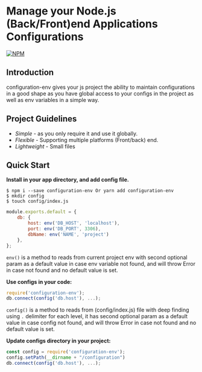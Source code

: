Manage your Node.js (Back/Front)end Applications Configurations
===================================
[![NPM](https://nodei.co/npm/configuration-env.svg?downloads=true&downloadRank=true)](https://www.npmjs.com/package/configuration-env/)&nbsp;&nbsp;

Introduction
------------

configuration-env gives your js project the ability to maintain configurations in a good shape
as you have global access to your configs in the project as well as env variables in a simple way.

Project Guidelines
------------------

* *Simple* - as you only require it and use it globally.
* *Flexible* - Supporting multiple platforms (Front/back) end.
* *Lightweight* - Small files

Quick Start
---------------
**Install in your app directory, and add config file.**

```shell
$ npm i --save configuration-env Or yarn add configuration-env
$ mkdir config
$ touch config/index.js
```
```js
module.exports.default = {
    db: {
        host: env('DB_HOST', 'localhost'),
        port: env('DB_PORT', 3306),
        dbName: env('NAME', 'project')
    },
};
```
`env()`  is a method to reads from current project env with second optional param as a default value 
in case env variable not found, and will throw Error in case not found and no default value is set.

**Use configs in your code:**

```js
require('configuration-env');
db.connect(config('db.host'), ...);
```

`config()`  is a method to reads from (config/index.js) file with deep finding using `.` delimiter for each level, it has 
second optional param as a default value in case config not found,  and will throw Error in case not found and no default value is set.

**Update configs directory in your project:**

```js
const config = require('configuration-env');
config.setPath(__dirname + "/configuration")
db.connect(config('db.host'), ...);
```


